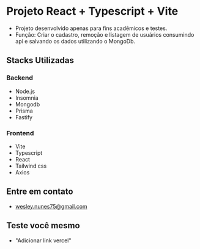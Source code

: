 # Projeto React + Typescript + Vite

- Projeto desenvolvido apenas para fins acadêmicos e testes.
- Função: Criar o cadastro, remoção e listagem de usuários consumindo api e salvando os dados utilizando o MongoDb.

## Stacks Utilizadas
### Backend
- Node.js
- Insomnia
- Mongodb
- Prisma
- Fastify
### Frontend
- Vite
- Typescript
- React
- Tailwind css
- Axios

## Entre em contato
- wesley.nunes75@gmail.com

## Teste você mesmo
- "Adicionar link vercel"
